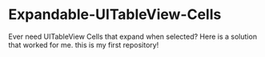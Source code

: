 Expandable-UITableView-Cells
============================

Ever need UITableView Cells that expand when selected? Here is a solution that worked for me.
this is my first repository!
